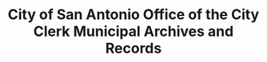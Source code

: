 ---
layout: repo
title: "City of San Antonio Office of the City Clerk Municipal Archives and Records"
id: 17737
permalink: repos/17737/
---
